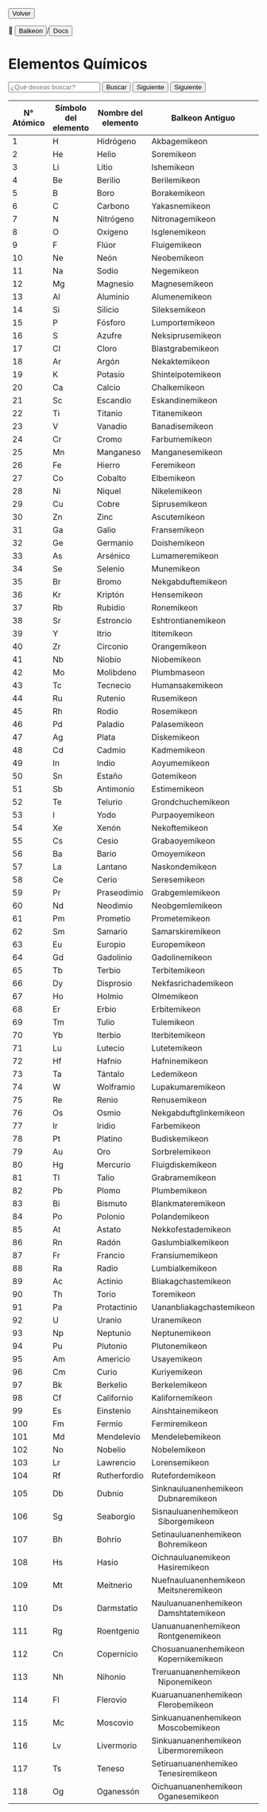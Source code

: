 <button class="button-82-pushable" role="button" onclick="history.back()">
  <span class="button-82-shadow"></span>
  <span class="button-82-edge"></span>
  <span class="button-82-front text">
  Volver
 </span> </button>

📂 <button class="button-16" role="button" onclick="location.href='../../index'">Balkeon</button>/<button class="button-16" role="button" onclick="location.href='../index'">Docs</button>

# Elementos Químicos

<input type="text" id="search-input" placeholder="¿Qué deseas buscar?"> <button id="search-button" onclick="searchAndHighlightTable()">Buscar</button> <button id="next-button" onclick="nextMatch()">Siguiente</button> <button id="previous-button" onclick="previousMatch()">Siguiente</button>

<div class="table-wrapper" markdown="block">
<table id="content-table" style="width:100%"><thead>
  <tr>
    <th>N° Atómico</th>
    <th>Símbolo del elemento</th>
    <th>Nombre del elemento</th>
    <th>Balkeon Antiguo</th>
    <th>Balkeon Moderno</th>
  </tr></thead>
<tbody>
  <tr>
    <td>1</td>
    <td>H</td>
    <td>Hidrógeno</td>
    <td>Akbagemikeon</td>
    <td>Hidrogenemikeon</td>
  </tr>
  <tr>
    <td>2</td>
    <td>He</td>
    <td>Helio</td>
    <td>Soremikeon</td>
    <td>Heliremikeon</td>
  </tr>
  <tr>
    <td>3</td>
    <td>Li</td>
    <td>Litio</td>
    <td>Ishemikeon</td>
    <td>Litiremikeon</td>
  </tr>
  <tr>
    <td>4</td>
    <td>Be</td>
    <td>Berilio</td>
    <td>Berilemikeon</td>
    <td>Berilemikeon</td>
  </tr>
  <tr>
    <td>5</td>
    <td>B</td>
    <td>Boro</td>
    <td>Borakemikeon</td>
    <td>Boremikeon</td>
  </tr>
  <tr>
    <td>6</td>
    <td>C</td>
    <td>Carbono</td>
    <td>Yakasnemikeon</td>
    <td>Karbonemikeon</td>
  </tr>
  <tr>
    <td>7</td>
    <td>N</td>
    <td>Nitrógeno</td>
    <td>Nitronagemikeon</td>
    <td>Nitrogenemikeon</td>
  </tr>
  <tr>
    <td>8</td>
    <td>O</td>
    <td>Oxígeno</td>
    <td>Isglenemikeon</td>
    <td>Oksigenemikeon</td>
  </tr>
  <tr>
    <td>9</td>
    <td>F</td>
    <td>Flúor</td>
    <td>Fluigemikeon</td>
    <td>Fluoremikeon</td>
  </tr>
  <tr>
    <td>10</td>
    <td>Ne</td>
    <td>Neón</td>
    <td>Neobemikeon</td>
    <td>Neonemikeon</td>
  </tr>
  <tr>
    <td>11</td>
    <td>Na</td>
    <td>Sodio</td>
    <td>Negemikeon</td>
    <td>Natriumemikeon</td>
  </tr>
  <tr>
    <td>12</td>
    <td>Mg</td>
    <td>Magnesio</td>
    <td>Magnesemikeon</td>
    <td>Magnesemikeon</td>
  </tr>
  <tr>
    <td>13</td>
    <td>Al</td>
    <td>Aluminio</td>
    <td>Alumenemikeon</td>
    <td>Aluminemikeon</td>
  </tr>
  <tr>
    <td>14</td>
    <td>Si</td>
    <td>Silicio</td>
    <td>Sileksemikeon</td>
    <td>Sileksemikeon</td>
  </tr>
  <tr>
    <td>15</td>
    <td>P</td>
    <td>Fósforo</td>
    <td>Lumportemikeon</td>
    <td>Fosforemikeon</td>
  </tr>
  <tr>
    <td>16</td>
    <td>S</td>
    <td>Azufre</td>
    <td>Neksiprusemikeon</td>
    <td>Sulfuremikeon</td>
  </tr>
  <tr>
    <td>17</td>
    <td>Cl</td>
    <td>Cloro</td>
    <td>Blastgrabemikeon</td>
    <td>Kloremikeon</td>
  </tr>
  <tr>
    <td>18</td>
    <td>Ar</td>
    <td>Argón</td>
    <td>Nekaktemikeon</td>
    <td>Argonemikeon</td>
  </tr>
  <tr>
    <td>19</td>
    <td>K</td>
    <td>Potasio</td>
    <td>Shintelpotemikeon</td>
    <td>Kaliremikeon</td>
  </tr>
  <tr>
    <td>20</td>
    <td>Ca</td>
    <td>Calcio</td>
    <td>Chalkemikeon</td>
    <td>Kalsemikeon</td>
  </tr>
  <tr>
    <td>21</td>
    <td>Sc</td>
    <td>Escandio</td>
    <td>Eskandinemikeon</td>
    <td>Eskandemikeon</td>
  </tr>
  <tr>
    <td>22</td>
    <td>Ti</td>
    <td>Titanio</td>
    <td>Titanemikeon</td>
    <td>Titanemikeon</td>
  </tr>
  <tr>
    <td>23</td>
    <td>V</td>
    <td>Vanadio</td>
    <td>Banadisemikeon</td>
    <td>Banademikeon</td>
  </tr>
  <tr>
    <td>24</td>
    <td>Cr</td>
    <td>Cromo</td>
    <td>Farbumemikeon</td>
    <td>Kromemikeon</td>
  </tr>
  <tr>
    <td>25</td>
    <td>Mn</td>
    <td>Manganeso</td>
    <td>Manganesemikeon</td>
    <td>Manganesemikeon</td>
  </tr>
  <tr>
    <td>26</td>
    <td>Fe</td>
    <td>Hierro</td>
    <td>Feremikeon</td>
    <td>Feremikeon</td>
  </tr>
  <tr>
    <td>27</td>
    <td>Co</td>
    <td>Cobalto</td>
    <td>Elbemikeon</td>
    <td>Kobaltemikeon</td>
  </tr>
  <tr>
    <td>28</td>
    <td>Ni</td>
    <td>Niquel</td>
    <td>Nikelemikeon</td>
    <td>Nikelemikeon</td>
  </tr>
  <tr>
    <td>29</td>
    <td>Cu</td>
    <td>Cobre</td>
    <td>Siprusemikeon</td>
    <td>Kuperemikeon</td>
  </tr>
  <tr>
    <td>30</td>
    <td>Zn</td>
    <td>Zinc</td>
    <td>Ascutemikeon</td>
    <td>Sinkemikeon</td>
  </tr>
  <tr>
    <td>31</td>
    <td>Ga</td>
    <td>Galio</td>
    <td>Fransemikeon</td>
    <td>Galiremikeon</td>
  </tr>
  <tr>
    <td>32</td>
    <td>Ge</td>
    <td>Germanio</td>
    <td>Doishemikeon</td>
    <td>Germanemikeon</td>
  </tr>
  <tr>
    <td>33</td>
    <td>As</td>
    <td>Arsénico</td>
    <td>Lumameremikeon</td>
    <td>Arsenikemikeon</td>
  </tr>
  <tr>
    <td>34</td>
    <td>Se</td>
    <td>Selenio</td>
    <td>Munemikeon</td>
    <td>Selenemikeon</td>
  </tr>
  <tr>
    <td>35</td>
    <td>Br</td>
    <td>Bromo</td>
    <td>Nekgabduftemikeon</td>
    <td>Bromosemikeon</td>
  </tr>
  <tr>
    <td>36</td>
    <td>Kr</td>
    <td>Kriptón</td>
    <td>Hensemikeon</td>
    <td>Kriptonemikeon</td>
  </tr>
  <tr>
    <td>37</td>
    <td>Rb</td>
    <td>Rubidio</td>
    <td>Ronemikeon</td>
    <td>Rubidemikeon</td>
  </tr>
  <tr>
    <td>38</td>
    <td>Sr</td>
    <td>Estroncio</td>
    <td>Eshtrontianemikeon</td>
    <td>Estrontianemikeon</td>
  </tr>
  <tr>
    <td>39</td>
    <td>Y</td>
    <td>Itrio</td>
    <td>Ititemikeon</td>
    <td>Ititemikeon</td>
  </tr>
  <tr>
    <td>40</td>
    <td>Zr</td>
    <td>Circonio</td>
    <td>Orangemikeon</td>
    <td>Sirkonemikeon</td>
  </tr>
  <tr>
    <td>41</td>
    <td>Nb</td>
    <td>Niobio</td>
    <td>Niobemikeon</td>
    <td>Niobemikeon</td>
  </tr>
  <tr>
    <td>42</td>
    <td>Mo</td>
    <td>Molibdeno</td>
    <td>Plumbmaseon</td>
    <td>Molidenemikeon</td>
  </tr>
  <tr>
    <td>43</td>
    <td>Tc</td>
    <td>Tecnecio</td>
    <td>Humansakemikeon</td>
    <td>Teknetosemikeon</td>
  </tr>
  <tr>
    <td>44</td>
    <td>Ru</td>
    <td>Rutenio</td>
    <td>Rusemikeon</td>
    <td>Rutenemikeon</td>
  </tr>
  <tr>
    <td>45</td>
    <td>Rh</td>
    <td>Rodio</td>
    <td>Rosemikeon</td>
    <td>Rodonemikeon</td>
  </tr>
  <tr>
    <td>46</td>
    <td>Pd</td>
    <td>Paladio</td>
    <td>Palasemikeon</td>
    <td>Palasemikeon</td>
  </tr>
  <tr>
    <td>47</td>
    <td>Ag</td>
    <td>Plata</td>
    <td>Diskemikeon</td>
    <td>Argusemikeon</td>
  </tr>
  <tr>
    <td>48</td>
    <td>Cd</td>
    <td>Cadmio</td>
    <td>Kadmemikeon</td>
    <td>Kadmemikeon</td>
  </tr>
  <tr>
    <td>49</td>
    <td>In</td>
    <td>Indio</td>
    <td>Aoyumemikeon</td>
    <td>Indiremikeon</td>
  </tr>
  <tr>
    <td>50</td>
    <td>Sn</td>
    <td>Estaño</td>
    <td>Gotemikeon</td>
    <td>Estagnemikeon</td>
  </tr>
  <tr>
    <td>51</td>
    <td>Sb</td>
    <td>Antimonio</td>
    <td>Estimemikeon</td>
    <td>Estimemikeon</td>
  </tr>
  <tr>
    <td>52</td>
    <td>Te</td>
    <td>Telurio</td>
    <td>Grondchuchemikeon</td>
    <td>Teluremikeon</td>
  </tr>
  <tr>
    <td>53</td>
    <td>I</td>
    <td>Yodo</td>
    <td>Purpaoyemikeon</td>
    <td>Iodesemikeon</td>
  </tr>
  <tr>
    <td>54</td>
    <td>Xe</td>
    <td>Xenón</td>
    <td>Nekoftemikeon</td>
    <td>Senosemikeon</td>
  </tr>
  <tr>
    <td>55</td>
    <td>Cs</td>
    <td>Cesio</td>
    <td>Grabaoyemikeon</td>
    <td>Kesimemikeon</td>
  </tr>
  <tr>
    <td>56</td>
    <td>Ba</td>
    <td>Bario</td>
    <td>Omoyemikeon</td>
    <td>Barisemikeon</td>
  </tr>
  <tr>
    <td>57</td>
    <td>La</td>
    <td>Lantano</td>
    <td>Naskondemikeon</td>
    <td>Lantanemikeon</td>
  </tr>
  <tr>
    <td>58</td>
    <td>Ce</td>
    <td>Cerio</td>
    <td>Seresemikeon</td>
    <td>Seresemikeon</td>
  </tr>
  <tr>
    <td>59</td>
    <td>Pr</td>
    <td>Praseodimio</td>
    <td>Grabgemlemikeon</td>
    <td>Prasiodemikeon</td>
  </tr>
  <tr>
    <td>60</td>
    <td>Nd</td>
    <td>Neodimio</td>
    <td>Neobgemlemikeon</td>
    <td>Neodemikeon</td>
  </tr>
  <tr>
    <td>61</td>
    <td>Pm</td>
    <td>Prometio</td>
    <td>Prometemikeon</td>
    <td>Prometemikeon</td>
  </tr>
  <tr>
    <td>62</td>
    <td>Sm</td>
    <td>Samario</td>
    <td>Samarskiremikeon</td>
    <td>Samaremikeon</td>
  </tr>
  <tr>
    <td>63</td>
    <td>Eu</td>
    <td>Europio</td>
    <td>Europemikeon</td>
    <td>Europemikeon</td>
  </tr>
  <tr>
    <td>64</td>
    <td>Gd</td>
    <td>Gadolinio</td>
    <td>Gadolinemikeon</td>
    <td>Gadolinemikeon</td>
  </tr>
  <tr>
    <td>65</td>
    <td>Tb</td>
    <td>Terbio</td>
    <td>Terbitemikeon</td>
    <td>Terbitemikeon</td>
  </tr>
  <tr>
    <td>66</td>
    <td>Dy</td>
    <td>Disprosio</td>
    <td>Nekfasrichademikeon</td>
    <td>Disprosemikeon</td>
  </tr>
  <tr>
    <td>67</td>
    <td>Ho</td>
    <td>Holmio</td>
    <td>Olmemikeon</td>
    <td>Olmemikeon</td>
  </tr>
  <tr>
    <td>68</td>
    <td>Er</td>
    <td>Erbio</td>
    <td>Erbitemikeon</td>
    <td>Erbitemikeon</td>
  </tr>
  <tr>
    <td>69</td>
    <td>Tm</td>
    <td>Tulio</td>
    <td>Tulemikeon</td>
    <td>Tulemikeon</td>
  </tr>
  <tr>
    <td>70</td>
    <td>Yb</td>
    <td>Iterbio</td>
    <td>Iterbitemikeon</td>
    <td>Iterbitemikeon</td>
  </tr>
  <tr>
    <td>71</td>
    <td>Lu</td>
    <td>Lutecio</td>
    <td>Lutetemikeon</td>
    <td>Lutetemikeon</td>
  </tr>
  <tr>
    <td>72</td>
    <td>Hf</td>
    <td>Hafnio</td>
    <td>Hafninemikeon</td>
    <td>Hafninemikeon</td>
  </tr>
  <tr>
    <td>73</td>
    <td>Ta</td>
    <td>Tántalo</td>
    <td>Ledemikeon</td>
    <td>Tantalemikeon</td>
  </tr>
  <tr>
    <td>74</td>
    <td>W</td>
    <td>Wolframio</td>
    <td>Lupakumaremikeon</td>
    <td>Bolframemikeon</td>
  </tr>
  <tr>
    <td>75</td>
    <td>Re</td>
    <td>Renio</td>
    <td>Renusemikeon</td>
    <td>Renusemikeon</td>
  </tr>
  <tr>
    <td>76</td>
    <td>Os</td>
    <td>Osmio</td>
    <td>Nekgabduftglinkemikeon</td>
    <td>Osmeremikeon</td>
  </tr>
  <tr>
    <td>77</td>
    <td>Ir</td>
    <td>Iridio</td>
    <td>Farbemikeon</td>
    <td>Iridemikeon</td>
  </tr>
  <tr>
    <td>78</td>
    <td>Pt</td>
    <td>Platino</td>
    <td>Budiskemikeon</td>
    <td>Platinemikeon</td>
  </tr>
  <tr>
    <td>79</td>
    <td>Au</td>
    <td>Oro</td>
    <td>Sorbrelemikeon</td>
    <td>Auremikeon</td>
  </tr>
  <tr>
    <td>80</td>
    <td>Hg</td>
    <td>Mercurio</td>
    <td>Fluigdiskemikeon</td>
    <td>Merksemikeon</td>
  </tr>
  <tr>
    <td>81</td>
    <td>Tl</td>
    <td>Talio</td>
    <td>Grabramemikeon</td>
    <td>Talimemikeon</td>
  </tr>
  <tr>
    <td>82</td>
    <td>Pb</td>
    <td>Plomo</td>
    <td>Plumbemikeon</td>
    <td>Plumbemikeon</td>
  </tr>
  <tr>
    <td>83</td>
    <td>Bi</td>
    <td>Bismuto</td>
    <td>Blankmateremikeon</td>
    <td>Bismutemikeon</td>
  </tr>
  <tr>
    <td>84</td>
    <td>Po</td>
    <td>Polonio</td>
    <td>Polandemikeon</td>
    <td>Polandemikeon</td>
  </tr>
  <tr>
    <td>85</td>
    <td>At</td>
    <td>Astato</td>
    <td>Nekkofestademikeon</td>
    <td>Astatemikeon</td>
  </tr>
  <tr>
    <td>86</td>
    <td>Rn</td>
    <td>Radón</td>
    <td>Gaslumbialkemikeon </td>
    <td>Radonemikeon</td>
  </tr>
  <tr>
    <td>87</td>
    <td>Fr</td>
    <td>Francio</td>
    <td>Fransiumemikeon</td>
    <td>Fransemikeon</td>
  </tr>
  <tr>
    <td>88</td>
    <td>Ra</td>
    <td>Radio</td>
    <td>Lumbialkemikeon </td>
    <td>Rayemikeon</td>
  </tr>
  <tr>
    <td>89</td>
    <td>Ac</td>
    <td>Actinio</td>
    <td>Bliakagchastemikeon</td>
    <td>Aktinemikeon</td>
  </tr>
  <tr>
    <td>90</td>
    <td>Th</td>
    <td>Torio</td>
    <td>Toremikeon</td>
    <td>Toremikeon</td>
  </tr>
  <tr>
    <td>91</td>
    <td>Pa</td>
    <td>Protactinio</td>
    <td>Uananbliakagchastemikeon</td>
    <td>Protaktinemikeon</td>
  </tr>
  <tr>
    <td>92</td>
    <td>U</td>
    <td>Uranio</td>
    <td>Uranemikeon</td>
    <td>Uranemikeon</td>
  </tr>
  <tr>
    <td>93</td>
    <td>Np</td>
    <td>Neptunio</td>
    <td>Neptunemikeon</td>
    <td>Neptunemikeon</td>
  </tr>
  <tr>
    <td>94</td>
    <td>Pu</td>
    <td>Plutonio</td>
    <td>Plutonemikeon</td>
    <td>Plutonemikeon</td>
  </tr>
  <tr>
    <td>95</td>
    <td>Am</td>
    <td>Americio</td>
    <td>Usayemikeon</td>
    <td>Usayemikeon</td>
  </tr>
  <tr>
    <td>96</td>
    <td>Cm</td>
    <td>Curio</td>
    <td>Kuriyemikeon</td>
    <td>Kuriyemikeon</td>
  </tr>
  <tr>
    <td>97</td>
    <td>Bk</td>
    <td>Berkelio</td>
    <td>Berkelemikeon</td>
    <td>Berkelemikeon</td>
  </tr>
  <tr>
    <td>98</td>
    <td>Cf</td>
    <td>Californio</td>
    <td>Kalifornemikeon</td>
    <td>Kalifornemikeon</td>
  </tr>
  <tr>
    <td>99</td>
    <td>Es</td>
    <td>Einstenio</td>
    <td>Ainshtainemikeon</td>
    <td>Ainshtainemikeon</td>
  </tr>
  <tr>
    <td>100</td>
    <td>Fm</td>
    <td>Fermio</td>
    <td>Fermiremikeon</td>
    <td>Fermiremikeon</td>
  </tr>
  <tr>
    <td>101</td>
    <td>Md</td>
    <td>Mendelevio</td>
    <td>Mendelebemikeon</td>
    <td>Mendelebemikeon</td>
  </tr>
  <tr>
    <td>102</td>
    <td>No</td>
    <td>Nobelio</td>
    <td>Nobelemikeon</td>
    <td>Nobelemikeon</td>
  </tr>
  <tr>
    <td>103</td>
    <td>Lr</td>
    <td>Lawrencio</td>
    <td>Lorensemikeon</td>
    <td>Lorensemikeon</td>
  </tr>
  <tr>
    <td>104</td>
    <td>Rf</td>
    <td>Rutherfordio</td>
    <td>Rutefordemikeon </td>
    <td>Rutefordemikeon </td>
  </tr>
  <tr>
    <td>105</td>
    <td>Db</td>
    <td>Dubnio</td>
    <td>Sinknauluanenhemikeon<br>&nbsp;&nbsp;&nbsp;Dubnaremikeon</td>
    <td>Dubnaremikeon</td>
  </tr>
  <tr>
    <td>106</td>
    <td>Sg</td>
    <td>Seaborgio</td>
    <td>Sisnauluanenhemikeon<br>&nbsp;&nbsp;&nbsp;Siborgemikeon</td>
    <td>Siborgemikeon</td>
  </tr>
  <tr>
    <td>107</td>
    <td>Bh</td>
    <td>Bohrio</td>
    <td>Setinauluanenhemikeon<br>&nbsp;&nbsp;&nbsp;Bohremikeon</td>
    <td>Bohremikeon</td>
  </tr>
  <tr>
    <td>108</td>
    <td>Hs</td>
    <td>Hasio</td>
    <td>Oichnauluanemikeon<br>&nbsp;&nbsp;&nbsp;Hasiremikeon</td>
    <td>Hasiremikeon</td>
  </tr>
  <tr>
    <td>109</td>
    <td>Mt</td>
    <td>Meitnerio</td>
    <td>Nuefnauluanenhemikeon<br>&nbsp;&nbsp;&nbsp;Meitsneremikeon</td>
    <td>&nbsp;&nbsp;&nbsp;Meitsneremikeon</td>
  </tr>
  <tr>
    <td>110</td>
    <td>Ds</td>
    <td>Darmstatio</td>
    <td>Nauluanuanenhemikeon<br>&nbsp;&nbsp;&nbsp;Damshtatemikeon</td>
    <td>Damshtatemikeon</td>
  </tr>
  <tr>
    <td>111</td>
    <td>Rg</td>
    <td>Roentgenio</td>
    <td>Uanuanuanenhemikeon<br>&nbsp;&nbsp;&nbsp;Rontgenemikeon</td>
    <td>Rontgenemikeon</td>
  </tr>
  <tr>
    <td>112</td>
    <td>Cn</td>
    <td>Copernicio</td>
    <td>Chosuanuanenhemikeon<br>&nbsp;&nbsp;&nbsp;Kopernikemikeon</td>
    <td>Kopernikemikeon</td>
  </tr>
  <tr>
    <td>113</td>
    <td>Nh</td>
    <td>Nihonio</td>
    <td>Treruanuanenhemikeon<br>&nbsp;&nbsp;&nbsp;Niponemikeon</td>
    <td>Niponemikeon</td>
  </tr>
  <tr>
    <td>114</td>
    <td>Fl</td>
    <td>Flerovio</td>
    <td>Kuaruanuanenhemikeon<br>&nbsp;&nbsp;&nbsp;Flerobemikeon</td>
    <td>Flerobemikeon</td>
  </tr>
  <tr>
    <td>115</td>
    <td>Mc</td>
    <td>Moscovio</td>
    <td>Sinkuanuanenhemikeon<br>&nbsp;&nbsp;&nbsp;Moscobemikeon</td>
    <td>Moscobemikeon</td>
  </tr>
  <tr>
    <td>116</td>
    <td>Lv</td>
    <td>Livermorio</td>
    <td>Sinkuanuanenhemikeon<br>&nbsp;&nbsp;&nbsp;Libermoremikeon</td>
    <td>Libermoremikeon</td>
  </tr>
  <tr>
    <td>117</td>
    <td>Ts</td>
    <td>Teneso</td>
    <td>Setiruanuanenhemikeo <br>&nbsp;&nbsp;&nbsp;Tenesiremikeon</td>
    <td>Tenesiremikeon</td>
  </tr>
  <tr>
    <td>118</td>
    <td>Og</td>
    <td>Oganessón</td>
    <td>Oichuanuanenhemikeon<br>&nbsp;&nbsp;&nbsp;Oganesemikeon</td>
    <td>Oganesemikeon</td>
  </tr>
</tbody></table>
